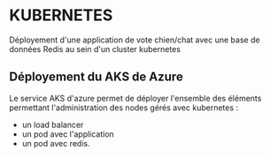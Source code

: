 # KUBERNETES

Déployement d'une application de vote chien/chat avec une base de données Redis au sein d'un cluster kubernetes

## Déployement du AKS de Azure
Le service AKS d'azure permet de déployer l'ensemble des éléments permettant l'administration des nodes gérés avec kubernetes :
- un load balancer
- un pod avec l'application
- un pod avec redis.
    

